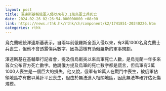 ```yaml
---
layout: post
title: 澤連斯基稱俄軍入侵以來有3.1萬烏軍士兵死亡
date: 2024-02-26 02:26:54.000000000 +08:00
link: https://news.rthk.hk/rthk/ch/component/k2/1741851-20240226.htm
categories: rthk
---
```


烏克蘭總統澤連斯基表示，自兩年前俄羅斯全面入侵以來，有3萬1000名烏克蘭士兵喪生，但他不會透露傷兵數字，因為這樣有助俄羅斯的軍事規劃。

澤連斯基在基輔舉行記者會，提及俄烏衝突以來烏軍死亡人數，是烏克蘭一年多來首次公布官方死亡數字。他說俄方提及烏軍的死亡數字都是謊言，但烏軍有3萬1000人喪生是一個巨大的損失。他又說，俄軍有18萬人在戰鬥中喪生，被俄軍佔領地區亦有數以萬計平民喪生，但由於無法進入相關地區，因此無法準確評估死傷規模。
